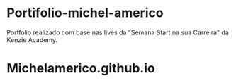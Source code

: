 # Portifolio-michel-americo

Portfólio realizado com base nas lives da "Semana Start na sua Carreira" da Kenzie Academy.
# Michelamerico.github.io
